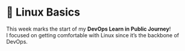 # 🐧 Linux Basics

This week marks the start of my **DevOps Learn in Public Journey**!  
I focused on getting comfortable with Linux since it’s the backbone of DevOps.
